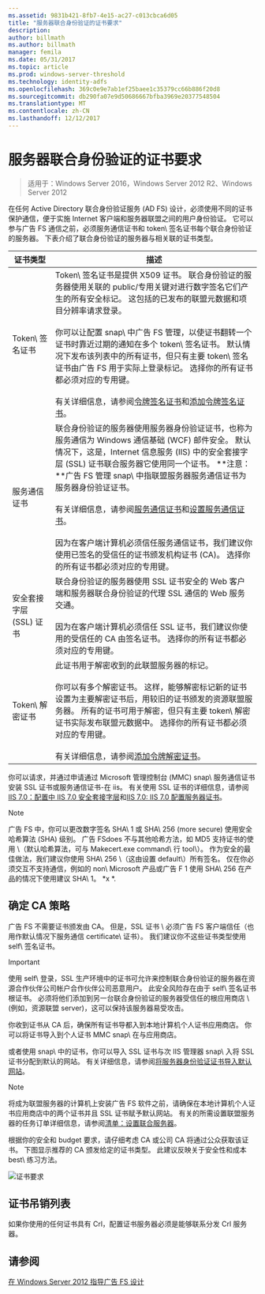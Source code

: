 ```yaml
---
ms.assetid: 9831b421-8fb7-4e15-ac27-c013cbca6d05
title: "服务器联合身份验证的证书要求"
description: 
author: billmath
ms.author: billmath
manager: femila
ms.date: 05/31/2017
ms.topic: article
ms.prod: windows-server-threshold
ms.technology: identity-adfs
ms.openlocfilehash: 369c0e9e7ab1ef25baee1c35379cc66b886f20d8
ms.sourcegitcommit: db290fa07e9d50686667bfba3969e20377548504
ms.translationtype: MT
ms.contentlocale: zh-CN
ms.lasthandoff: 12/12/2017
---
```

# <a name="certificate-requirements-for-federation-servers"></a>服务器联合身份验证的证书要求

>适用于：Windows Server 2016，Windows Server 2012 R2、Windows Server 2012

在任何 Active Directory 联合身份验证服务 \(AD FS\) 设计，必须使用不同的证书保护通信，便于实施 Internet 客户端和服务器联盟之间的用户身份验证。 它可以参与广告 FS 通信之前，必须服务通信证书和 token\ 签名证书每个联合身份验证的服务器。 下表介绍了联合身份验证的服务器与相关联的证书类型。  
  
|证书类型|描述|  
|--------------------|---------------|  
|Token\ 签名证书|Token\ 签名证书是提供 X509 证书。 联合身份验证的服务器使用关联的 public\/专用关键对进行数字签名它们产生的所有安全标记。 这包括的已发布的联盟元数据和项目分辨率请求登录。<br /><br />你可以让配置 snap\ 中广告 FS 管理，以使证书翻转一个证书时靠近过期的通知在多个 token\ 签名证书。 默认情况下发布该列表中的所有证书，但只有主要 token\ 签名证书由广告 FS 用于实际上登录标记。 选择你的所有证书都必须对应的专用键。<br /><br />有关详细信息，请参阅[令牌签名证书](Token-Signing-Certificates.md)和[添加令牌签名证书](../../ad-fs/deployment/Add-a-Token-Signing-Certificate.md)。|  
|服务通信证书|联合身份验证的服务器使用服务器身份验证证书，也称为服务通信为 Windows 通信基础 \(WCF\) 邮件安全。 默认情况下，这是，Internet 信息服务 \(IIS\) 中的安全套接字层 \(SSL\) 证书联合服务器它使用同一个证书。 **注意：**广告 FS 管理 snap\ 中指联盟服务器服务通信证书为服务器身份验证证书。<br /><br />有关详细信息，请参阅[服务通信证书](Service-Communications-Certificates.md)和[设置服务通信证书](../../ad-fs/deployment/Set-a-Service-Communications-Certificate.md)。<br /><br />因为在客户端计算机必须信任服务通信证书，我们建议你使用已签名的受信任的证书颁发机构证书 \(CA\)。 选择你的所有证书都必须对应的专用键。|  
|安全套接字层 \(SSL\) 证书|联合身份验证的服务器使用 SSL 证书安全的 Web 客户端和服务器联合身份验证的代理 SSL 通信的 Web 服务交通。<br /><br />因为在客户端计算机必须信任 SSL 证书，我们建议你使用的受信任的 CA 由签名证书。 选择你的所有证书都必须对应的专用键。|  
|Token\ 解密证书|此证书用于解密收到的此联盟服务器的标记。<br /><br />你可以有多个解密证书。 这样，能够解密标记新的证书设置为主要解密证书后，用较旧的证书颁发的资源联盟服务器。 所有的证书可用于解密，但只有主要 token\ 解密证书实际发布联盟元数据中。 选择你的所有证书都必须对应的专用键。<br /><br />有关详细信息，请参阅[添加令牌解密证书](../../ad-fs/deployment/Add-a-Token-Decrypting-Certificate.md)。|  
  
你可以请求，并通过申请通过 Microsoft 管理控制台 \(MMC\) snap\ 服务通信证书安装 SSL 证书或服务通信证书-在 iis。 有关使用 SSL 证书的详细信息，请参阅[IIS 7.0：配置中 IIS 7.0 安全套接字层](https://go.microsoft.com/fwlink/?LinkID=108544)和[IIS 7.0: IIS 7.0 配置服务器证书](https://go.microsoft.com/fwlink/?LinkID=108545)。  
  
> [!NOTE]  
> 广告 FS 中，你可以更改数字签名 SHA\ 1 或 SHA\ 256 \(more secure\) 使用安全哈希算法 \(SHA\) 级别。 广告 FSdoes 不与其他哈希方法，如 MD5 支持证书的使用 \（默认哈希算法，可与 Makecert.exe command\ 行 tool\）。 作为安全的最佳做法，我们建议你使用 SHA\ 256 \（这由设置 default\）所有签名。 仅在你必须交互不支持通信，例如的 non\ Microsoft 产品或广告 F 1 使用 SHA\ 256 在产品的情况下使用建议 SHA\ 1。 *x *.  
  
## <a name="determining-your-ca-strategy"></a>确定 CA 策略  
广告 FS 不需要证书颁发由 CA。 但是，SSL 证书 \ 必须广告 FS 客户端信任（也用作默认情况下服务通信 certificate\ 证书）。 我们建议你不这些证书类型使用 self\ 签名证书。  
  
> [!IMPORTANT]  
> 使用 self\ 登录，SSL 生产环境中的证书可允许来控制联合身份验证的服务器在资源合作伙伴公司帐户合作伙伴公司恶意用户。 此安全风险存在由于 self\ 签名证书根证书。 必须将他们添加到另一台联合身份验证的服务器受信任的根应用商店 \ (例如，资源联盟 server\)，这可以保持该服务器易受攻击。  
  
你收到证书从 CA 后，确保所有证书导都入到本地计算机个人证书应用商店。 你可以将证书导入到个人证书 MMC snap\ 在与应用商店。  
  
或者使用 snap\ 中的证书，你可以导入 SSL 证书与次 IIS 管理器 snap\ 入将 SSL 证书分配到默认的网站。 有关详细信息，请参阅[将服务器身份验证证书导入默认网站](../../ad-fs/deployment/Import-a-Server-Authentication-Certificate-to-the-Default-Web-Site.md)。  
  
> [!NOTE]  
> 将成为联盟服务器的计算机上安装广告 FS 软件之前，请确保在本地计算机个人证书应用商店中的两个证书并且 SSL 证书赋予默认网站。 有关的所需设置联盟服务器的任务订单详细信息，请参阅[清单：设置联合服务器](../../ad-fs/deployment/Checklist--Setting-Up-a-Federation-Server.md)。  
  
根据你的安全和 budget 要求，请仔细考虑 CA 或公司 CA 将通过公众获取该证书。 下图显示推荐的 CA 颁发给定的证书类型。 此建议反映关于安全性和成本 best\ 练习方法。  
  
![证书要求](media/adfs2_fedserver_certstory_1.png)  
  
## <a name="certificate-revocation-lists"></a>证书吊销列表  
如果你使用的任何证书具有 Crl，配置证书服务器必须是能够联系分发 Crl 服务器。  
  
## <a name="see-also"></a>请参阅
[在 Windows Server 2012 指导广告 FS 设计](AD-FS-Design-Guide-in-Windows-Server-2012.md)
